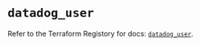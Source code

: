 # `datadog_user`

Refer to the Terraform Registory for docs: [`datadog_user`](https://registry.terraform.io/providers/datadog/datadog/3.34.0/docs/resources/user).
